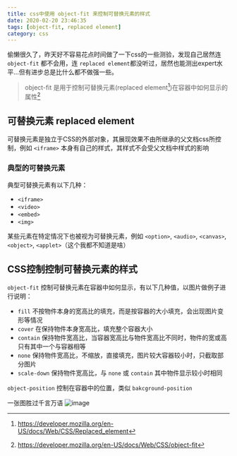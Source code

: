 ```yaml
---
title: css中使用 object-fit 来控制可替换元素的样式
date: 2020-02-20 23:46:35
tags: [object-fit, replaced element]
category: css
---
```


偷懒很久了，昨天好不容易花点时间做了一下css的一些测验，发现自己居然连 `object-fit` 都不会用，连 `replaced element`都没听过，居然也能测出expert水平…但有进步总是比什么都不做强一些。

> object-fit 是用于控制可替换元素(replaced element[^2])在容器中如何显示的属性[^1]

## 可替换元素 replaced element
可替换元素是独立于CSS的外部对象，其展现效果不由所继承的父文档css所控制，例如 `<iframe>` 本身有自己的样式，其样式不会受父文档中样式的影响

### 典型的可替换元素
典型可替换元素有以下几种：
- `<iframe>`
- `<video>`
- `<embed>`
- `<img>`

某些元素在特定情况下也被视为可替换元素，例如 `<option>`, `<audio>`, `<canvas>`, `<object>`, `<applet>`（这个我都不知道是啥）

## CSS控制控制可替换元素的样式
`object-fit` 控制可替换元素在容器中如何显示，有以下几种值，以图片做例子进行说明：

- `fill` 不按物件本身的宽高比的填充，而是按容器的大小填充，会出现图片变形等情况
- `cover` 在保持物件本身宽高比，填充整个容器大小
- `contain` 保持物件宽高比，当容器宽高比与物件宽高比不同时，物件的宽或高只有其中一个与容器相等
- `none` 保持物件宽高比，不缩放，直接填充，图片较大容器较小时，只截取部分图片
- `scale-down` 保持物件宽高比，与 `none` 或 `contain` 其中物件显示较小时相同

`object-position` 控制在容器中的位置，类似 `bakcground-position`


一张图胜过千言万语
![image](https://user-images.githubusercontent.com/5300359/74955610-db787980-543f-11ea-911f-9ef0f30788ea.png)


[^1]: https://developer.mozilla.org/en-US/docs/Web/CSS/object-fit  
[^2]: https://developer.mozilla.org/en-US/docs/Web/CSS/Replaced_element
